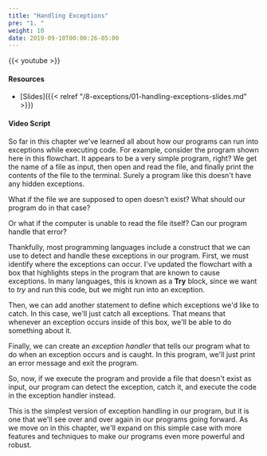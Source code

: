 ```yaml
---
title: "Handling Exceptions"
pre: "1. "
weight: 10
date: 2019-09-10T00:00:26-05:00
---
```


{{< youtube  >}}

#### Resources

* [Slides]({{< relref "/8-exceptions/01-handling-exceptions-slides.md" >}})

#### Video Script

So far in this chapter we've learned all about how our programs can run into exceptions while executing code. For example, consider the program shown here in this flowchart. It appears to be a very simple program, right? We get the name of a file as input, then open and read the file, and finally print the contents of the file to the terminal. Surely a program like this doesn't have any hidden exceptions.

What if the file we are supposed to open doesn't exist? What should our program do in that case?

Or what if the computer is unable to read the file itself? Can our program handle that error?

Thankfully, most programming languages include a construct that we can use to detect and handle these exceptions in our program. First, we must identify where the exceptions can occur. I've updated the flowchart with a box that highlights steps in the program that are known to cause exceptions. In many languages, this is known as a **Try** block, since we want to _try_ and run this code, but we might run into an exception.

 Then, we can add another statement to define which exceptions we'd like to catch. In this case, we'll just catch all exceptions. That means that whenever an exception occurs inside of this box, we'll be able to do something about it.

 Finally, we can create an _exception handler_ that tells our program what to do when an exception occurs and is caught. In this program, we'll just print an error message and exit the program.

 So, now, if we execute the program and provide a file that doesn't exist as input, our program can detect the exception, catch it, and execute the code in the exception handler instead.  

 This is the simplest version of exception handling in our program, but it is one that we'll see over and over again in our programs going forward. As we move on in this chapter, we'll expand on this simple case with more features and techniques to make our programs even more powerful and robust. 

